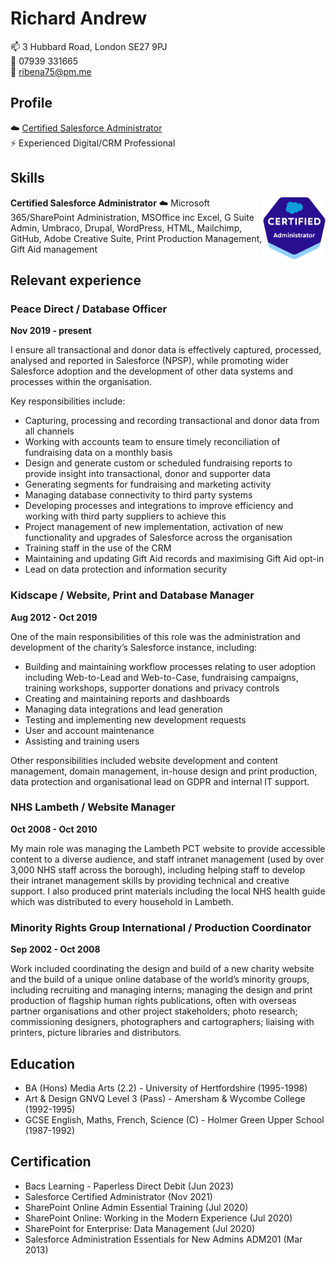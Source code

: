 # Richard Andrew

📫 3 Hubbard Road, London SE27 9PJ  
🤙 07939 331665  
📨 [ribena75@pm.me](mailto:ribena75@pm.me)

## Profile

☁️ [Certified Salesforce Administrator](https://trailblazer.me/id/randrew8)  
⚡ Experienced Digital/CRM Professional

## Skills

<img src="assets/img/Administrator.png" alt="Administrator" img align="right" width="100" height="100">**Certified Salesforce Administrator** ☁️ Microsoft 365/SharePoint Administration, MSOffice inc Excel, G Suite Admin, Umbraco, Drupal, WordPress, HTML, Mailchimp, GitHub, Adobe Creative Suite, Print Production Management, Gift Aid management

## Relevant experience

### Peace Direct / Database Officer

**Nov 2019 - present**

I ensure all transactional and donor data is effectively captured, processed, analysed and reported in Salesforce (NPSP), while promoting wider Salesforce adoption and the development of other data systems and processes within the organisation.

Key responsibilities include:

* Capturing, processing and recording transactional and donor data from all channels
* Working with accounts team to ensure timely reconciliation of fundraising data on a monthly basis
* Design and generate custom or scheduled fundraising reports to provide insight into transactional, donor and supporter data
* Generating segments for fundraising and marketing activity
* Managing database connectivity to third party systems
* Developing processes and integrations to improve efficiency and working with third party suppliers to achieve this
* Project management of new implementation, activation of new functionality and upgrades of Salesforce across the organisation
* Training staff in the use of the CRM
* Maintaining and updating Gift Aid records and maximising Gift Aid opt-in
* Lead on data protection and information security

### Kidscape / Website, Print and Database Manager

**Aug 2012 - Oct 2019**

One of the main responsibilities of this role was the administration and development of the charity’s Salesforce instance, including:

* Building and maintaining workflow processes relating to user adoption including Web-to-Lead and Web-to-Case, fundraising campaigns, training workshops, supporter donations and privacy controls
* Creating and maintaining reports and dashboards
* Managing data integrations and lead generation
* Testing and implementing new development requests
* User and account maintenance
* Assisting and training users

Other responsibilities included website development and content management, domain management, in-house design and print production, data protection and organisational lead on GDPR and internal IT support. 

### NHS Lambeth / Website Manager

**Oct 2008 - Oct 2010**

My main role was managing the Lambeth PCT website to provide accessible content to a diverse audience, and staff intranet management (used by over 3,000 NHS staff across the borough), including helping staff to develop their intranet management skills by providing technical and creative support. I also produced print materials including the local NHS health guide which was distributed to every household in Lambeth. 

### Minority Rights Group International / Production Coordinator

**Sep 2002 - Oct 2008**

Work included coordinating the design and build of a new charity website and the build of a unique online database of the world’s minority groups, including recruiting and managing interns; managing the design and print production of flagship human rights publications, often with overseas partner organisations and other project stakeholders; photo research; commissioning designers, photographers and cartographers; liaising with printers, picture libraries and distributors.

## Education

- BA (Hons) Media Arts (2.2) - University of Hertfordshire (1995-1998)
- Art & Design GNVQ Level 3 (Pass) - Amersham & Wycombe College (1992-1995)
- GCSE English, Maths, French, Science (C) - Holmer Green Upper School (1987-1992)

## Certification

- Bacs Learning - Paperless Direct Debit (Jun 2023)
- Salesforce Certified Administrator (Nov 2021)
- SharePoint Online Admin Essential Training (Jul 2020)
- SharePoint Online: Working in the Modern Experience (Jul 2020)
- SharePoint for Enterprise: Data Management (Jul 2020)
- Salesforce Administration Essentials for New Admins ADM201 (Mar 2013)
